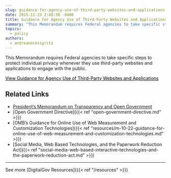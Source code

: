 ```yaml
---
slug: guidance-for-agency-use-of-third-party-websites-and-applications
date: 2015-11-23 2:48:38 -0400
title: Guidance for Agency Use of Third-Party Websites and Applications
summary: "This Memorandum requires Federal agencies to take specific steps to protect individual privacy whenever they use third-party websites and applications to engage with the public. View Guidance for Agency Use of Third-Party Websites and Applications   Related Links President&rsquo;s Memorandum on Transparency and Open Government Open Government Directive OMB&rsquo;s Guidance for Online Use of Web"
topics:
  - policy
authors:
  - andreanocesigritz
---
```


This Memorandum requires Federal agencies to take specific steps to protect individual privacy whenever they use third-party websites and applications to engage with the public.

<a class="button" style="color: #000000" href="https://www.whitehouse.gov/sites/whitehouse.gov/files/omb/memoranda/2010/m10-23.pdf">View Guidance for Agency Use of Third-Party Websites and Applications</a>

## Related Links


- [President’s Memorandum on Transparency and Open Government](https://www.whitehouse.gov/sites/whitehouse.gov/files/omb/memoranda/2009/m09-12.pdf)
- [Open Government Directive]({{< ref "open-government-directive.md" >}})
- [OMB’s Guidance for Online Use of Web Measurement and Customization Technologies]({{< ref "resources/m-10-22-guidance-for-online-use-of-web-measurement-and-customization-technologies.md" >}})
- [Social Media, Web Based Technologies, and the Paperwork Reduction Act]({{< ref "social-media-web-based-interactive-technologies-and-the-paperwork-reduction-act.md" >}})

---

See more [DigitalGov Resources]({{< ref "/resources" >}})

